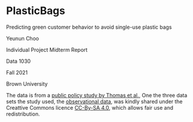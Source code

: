 # PlasticBags

Predicting green customer behavior to avoid single-use plastic bags

Yeunun Choo

Individual Project Midterm Report

Data 1030

Fall 2021

Brown University


The data is from a [public policy study by Thomas et al.](https://dx.doi.org/10.3389/fpsyg.2019.00266), One the three data sets the study used, the [observational data](https://dx.doi.org/10.5255/UKDA-SN-852642), was kindly shared under the Creattive Commons licence [CC-By-SA 4.0](https://creativecommons.org/licenses/by-sa/4.0/), which allows fair use and redistribution. 